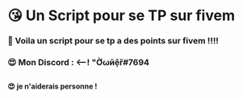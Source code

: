 # 😘 Un Script pour se TP sur fivem
### 💖 Voila un script pour se tp a des points sur fivem !!!!
### 😍 Mon Discord : <--! "Ờωйệř#7694
##
#### 😍 je n'aiderais personne !
